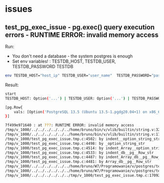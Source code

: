 # issues

## test_pg_exec_issue - pg.exec() query execution errors - **RUNTIME ERROR: invalid memory access**

Run:
* You don't need a database - the system postgres is enough
* Set env variables! : TESTDB_HOST, TESTDB_USER, TESTDB_PASSWORD TESTDB

```bash
env TESTDB_HOST="host_ip" TESTDB_USER="user_name"  TESTDB_PASSWORD="password" TESTDB="database_name"  ./test_pg_exec_issue
```

Result:
```bash
start
TESTDB_HOST: Option('...') | TESTDB_USER: Option('...') | TESTDB_PASSWORD: Option('...') | TESTDB: Option('...')

[pg.Row{
    vals: [Option('PostgreSQL 13.5 (Ubuntu 13.5-1.pgdg20.04+1) on x86_64-pc-linux-gnu, compiled by gcc (Ubuntu 9.3.0-17ubuntu1~20.04) 9.3.0, 64-bit')]
}]

7f499e971640 : at ???: RUNTIME ERROR: invalid memory access
/tmp/v_1000/../../../../../../home/bruno/bin/v/vlib/builtin/string.v:326: by string_clone
/tmp/v_1000/../../../../../../home/bruno/bin/v/vlib/builtin/string.v:1747: by string_str
/tmp/v_1000/test_pg_exec_issue.tmp.c:4502: by indent__option_string_str
/tmp/v_1000/test_pg_exec_issue.tmp.c:4498: by _option_string_str
/tmp/v_1000/test_pg_exec_issue.tmp.c:4514: by indent_Array__option_string_str
/tmp/v_1000/test_pg_exec_issue.tmp.c:4533: by indent_db__pg__Row_str
/tmp/v_1000/test_pg_exec_issue.tmp.c:4487: by indent_Array_db__pg__Row_str
/tmp/v_1000/test_pg_exec_issue.tmp.c:4481: by Array_db__pg__Row_str
/tmp/v_1000/../../../../../../home/bruno/W7/Programowanie/v/postgres/test_lisbs/test_pg_exec_issue.v:53: by main__test
/tmp/v_1000/../../../../../../home/bruno/W7/Programowanie/v/postgres/test_lisbs/test_pg_exec_issue.v:66: by main__main
/tmp/v_1000/../../../../../../tmp/v_1000/test_pg_exec_issue.tmp.c:17092: by main
```
